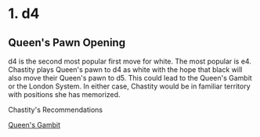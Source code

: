 # 1. d4

## Queen's Pawn Opening

d4 is the second most popular first move for white. The most popular is e4.
Chastity plays Queen's pawn to d4 as white with the hope that black will also move their Queen's pawn to d5. This could lead to the Queen's Gambit or the London System. In either case, Chastity would be in familiar territory with positions she has memorized.

Chastity's Recommendations

[Queen's Gambit](https://github.com/chastitywhiterose/Chastity-Chess-Chapters/tree/main/Chess/d4/d5/c4)


